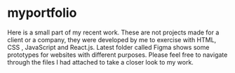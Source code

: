 # myportfolio
Here is a small part of my recent work. These are not projects made for a client or a company, they were developed by me to exercise with HTML, CSS , JavaScript and React.js. Latest folder called Figma shows some prototypes for websites with different purposes.
Please feel free to navigate through the files I had attached to take a closer look to my work.
